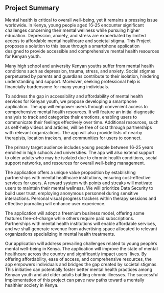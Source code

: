 ## Project Summary
Mental health is critical to overall well-being, yet it remains a pressing issue worldwide. In Kenya, young people aged 16-25 encounter significant challenges concerning their mental wellness while pursuing higher education. Depression, anxiety, and stress are exacerbated by limited access to affordable mental healthcare and societal stigma. This Project proposes a solution to this issue through a smartphone application designed to provide accessible and comprehensive mental health resources for Kenyan youth.

Many high school and university Kenyan youths suffer from mental health conditions such as depression, trauma, stress, and anxiety. Social stigmas perpetuated by parents and guardians contribute to their isolation, hindering understanding and support.
Moreover, seeking professional help is financially burdensome for many young individuals.

To address the gap in accessibility and affordability of mental health services for Kenyan youth, we propose developing a smartphone application. The app will empower users through convenient access to comprehensive mental health resources. It will feature an initial diagnostic analysis to track and categorize their emotions, enabling users to communicate their feelings effectively over time. Additional resources, such as self-help videos and articles, will be free of cost through partnerships with relevant organizations. The app will also provide lists of nearby therapists, location trackers, and communities for users to connect.

The primary target audience includes young people between 16-25 years enrolled in high schools and universities. The app will also extend support to older adults who may be isolated due to chronic health conditions, social support networks, and resources for overall well-being management.

The application offers a unique value proposition by establishing partnerships with mental healthcare institutions, ensuring cost-effective services for users. A reward system with points and streaks will motivate users to maintain their mental wellness. We will prioritize Data Security to build user trust, employing anonymous personnel during sensitive interactions. Personal visual progress trackers within therapy sessions and effective journaling will enhance user experience.

The application will adopt a freemium business model, offering some features free-of-charge while others require paid subscriptions. Partnerships with mental health institutions will enable affordable services, and we shall generate revenue from advertising space allocated to relevant organizations specializing in mental health treatments.

Our application will address prevailing challenges related to young people’s mental well-being in Kenya. The application will improve the state of mental healthcare across the country and significantly impact users' lives. By offering affordability, ease of access, and comprehensive resources, the app empowers individuals and bridges the gap created by societal stigmas. This initiative can potentially foster better mental health practices among Kenyan youth and aid older adults battling chronic illnesses. The successful implementation of this project can pave new paths toward a mentally healthier society in Kenya.

